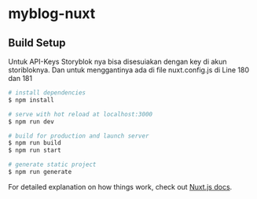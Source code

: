 # myblog-nuxt

## Build Setup

Untuk API-Keys Storyblok nya bisa disesuiakan dengan key di akun storibloknya. Dan untuk menggantinya ada di file nuxt.config.js di Line 180 dan 181

```bash
# install dependencies
$ npm install

# serve with hot reload at localhost:3000
$ npm run dev

# build for production and launch server
$ npm run build
$ npm run start

# generate static project
$ npm run generate
```

For detailed explanation on how things work, check out [Nuxt.js docs](https://nuxtjs.org).
